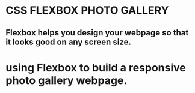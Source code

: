# CSS FLEXBOX PHOTO GALLERY

## Flexbox helps you design your webpage so that it looks good on any screen size.

# using Flexbox to build a responsive photo gallery webpage.
